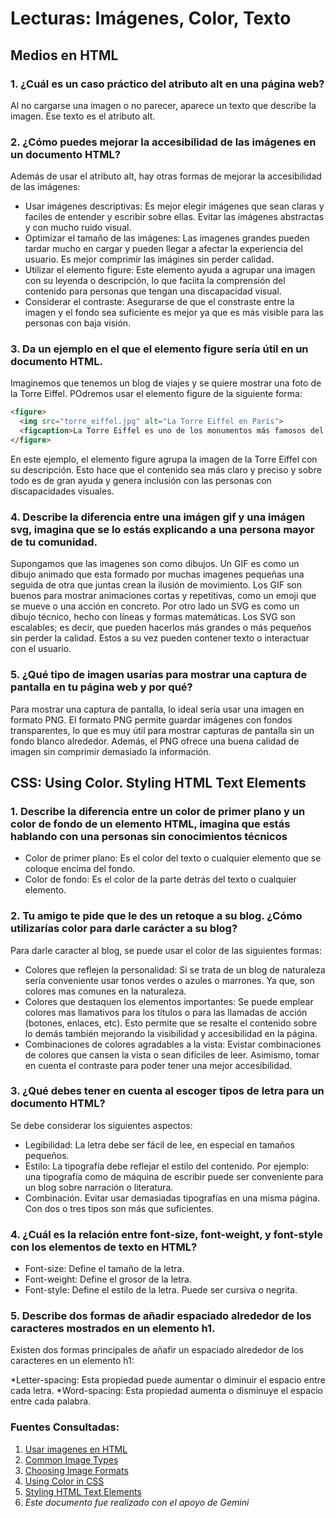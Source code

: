 # Lecturas: Imágenes, Color, Texto

## Medios en HTML

### 1. ¿Cuál es un caso práctico del atributo alt en una página web?

Al no cargarse una imagen o no parecer, aparece un texto que describe la imagen. Ese texto es el atributo alt.

### 2. ¿Cómo puedes mejorar la accesibilidad de las imágenes en un documento HTML?

Además de usar el atributo alt, hay otras formas de mejorar la accesibilidad de las imágenes:

* Usar imágenes descriptivas: Es mejor elegir imágenes que sean claras y faciles de entender y escribir sobre ellas. Evitar las imágenes abstractas y con mucho ruido visual.
* Optimizar el tamaño de las imágenes: Las imagenes grandes pueden tardar mucho en cargar y pueden llegar a afectar la experiencia del usuario. Es mejor comprimir las imágines sin perder calidad.
* Utilizar el elemento figure: Este elemento ayuda a agrupar una imagen con su leyenda o descripción, lo que faciita la comprensión del contenido para personas que tengan una discapacidad visual.
* Considerar el contraste: Asegurarse de que el constraste entre la imagen y el fondo sea suficiente es mejor ya que es más visible para las personas con baja visión.

### 3. Da un ejemplo en el que el elemento figure sería útil en un documento HTML.
Imaginemos que tenemos un blog de viajes y se quiere mostrar una foto de la Torre Eiffel. POdremos usar el elemento figure de la siguiente forma:

```html
<figure>
  <img src="torre_eiffel.jpg" alt="La Torre Eiffel en París">
  <figcaption>La Torre Eiffel es uno de los monumentos más famosos del mundo.</figcaption>
</figure>
```

En este ejemplo, el elemento figure agrupa la imagen de la Torre Eiffel con su descripción. Esto hace que el contenido sea más claro y preciso y sobre todo es de gran ayuda y genera inclusión con las personas con discapacidades visuales.

### 4. Describe la diferencia entre una imágen gif y una imágen svg, imagina que se lo estás explicando a una persona mayor de tu comunidad.

Supongamos que las imagenes son como dibujos. Un GIF es como un dibujo animado que esta formado por muchas imagenes pequeñas una seguida de otra que juntas crean la ilusión de movimiento. Los GIF son buenos para mostrar animaciones cortas y repetitivas, como un emoji que se mueve o una acción en concreto. Por otro lado un SVG es como un dibujo técnico, hecho con líneas y formas matemáticas. Los SVG son escalables; es decir, que pueden hacerlos más grandes o más pequeños sin perder la calidad. Estos a su vez pueden contener texto o interactuar con el usuario.

### 5. ¿Qué tipo de imagen usarías para mostrar una captura de pantalla en tu página web y por qué?

Para mostrar una captura de pantalla, lo ideal sería usar una imagen en formato PNG. El formato PNG permite guardar imágenes con fondos transparentes, lo que es muy útil para mostrar capturas de pantalla sin un fondo blanco alrededor. Además, el PNG ofrece una buena calidad de imagen sin comprimir demasiado la información.

## CSS: Using Color. Styling HTML Text Elements

### 1. Describe la diferencia entre un color de primer plano y un color de fondo de un elemento HTML, imagina que estás hablando con una personas sin conocimientos técnicos

* Color de primer plano: Es el color del texto o cualquier elemento que se coloque encima del fondo.
* Color de fondo: Es el color de la parte detrás del texto o cualquier elemento.

### 2. Tu amigo te pide que le des un retoque a su blog. ¿Cómo utilizarías color para darle carácter a su blog?

Para darle caracter al blog, se puede usar el color de las siguientes formas:

* Colores que reflejen la personalidad: Si se trata de un blog de naturaleza sería conveniente usar tonos verdes o azules o marrones. Ya que, son colores mas comunes en la naturaleza.
* Colores que destaquen los elementos importantes: Se puede emplear colores mas llamativos para los títulos o para las llamadas de acción (botones, enlaces, etc). Esto permite que se resalte el contenido sobre lo demás también mejorando la visibilidad y accesibilidad en la página.
* Combinaciones de colores agradables a la vista: Evistar combinaciones de colores que cansen la vista o sean difíciles de leer. Asimismo, tomar en cuenta el contraste para poder tener una mejor accesibilidad. 

### 3. ¿Qué debes tener en cuenta al escoger tipos de letra para un documento HTML?

Se debe considerar los siguientes aspectos:

* Legibilidad: La letra debe ser fácil de lee, en especial en tamaños pequeños.
* Estilo: La tipografía debe reflejar el estilo del contenido. Por ejemplo: una tipografía como de máquina de escribir puede ser conveniente para un blog sobre narración o literatura.
* Combinación. Evitar usar demasiadas tipografías en una misma página. Con dos o tres tipos son más que suficientes. 

### 4. ¿Cuál es la relación entre font-size, font-weight, y font-style con los elementos de texto en HTML?

* Font-size: Define el tamaño de la letra.
* Font-weight: Define el grosor de la letra.
* Font-style: Define el estilo de la letra. Puede ser cursiva o negrita.

### 5. Describe dos formas de añadir espaciado alrededor de los caracteres mostrados en un elemento h1.

Existen dos formas principales de añafir un espaciado alrededor de los caracteres en un elemento h1:

*Letter-spacing: Esta propiedad puede aumentar o diminuir el espacio entre cada letra.
*Word-spacing: Esta propiedad aumenta o disminuye el espacio entre cada palabra.

### **Fuentes Consultadas:**

1. [Usar imagenes en HTML](https://developer.mozilla.org/es/docs/Learn/HTML/Multimedia_and_embedding/Images_in_HTML)
2. [Common Image Types](https://developer.mozilla.org/en-US/docs/Web/Media/Formats/Image_types)
3. [Choosing Image Formats](https://developer.mozilla.org/en-US/docs/Web/Media/Formats/Image_types#choosing_an_image_format)
4. [Using Color in CSS](https://developer.mozilla.org/en-US/docs/Web/CSS/CSS_colors/Applying_color)
5. [Styling HTML Text Elements](https://developer.mozilla.org/es/docs/Learn/CSS/Styling_text/Fundamentals)
6. *Este documento fue realizado con el apoyo de Gemini*